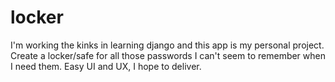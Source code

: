# locker
I'm working the kinks in learning django and this app is my personal project.
Create a locker/safe for all those passwords I can't seem to remember when I need them.
Easy UI and UX, I hope to deliver.
